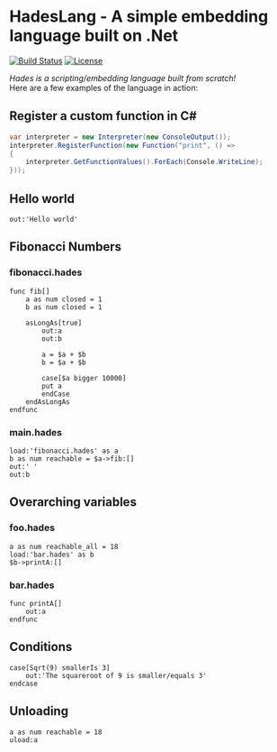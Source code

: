 # HadesLang - A simple embedding language built on .Net
[![Build Status](https://travis-ci.org/Azer0s/HadesLang.svg?branch=master)](https://travis-ci.org/Azer0s/HadesLang)
[![License](https://img.shields.io/badge/license-MIT-green.svg)](https://github.com/Azer0s/HadesLang/blob/master/LICENSE)


*Hades is a scripting/embedding language built from scratch!*
<br>
Here are a few examples of the language in action:

## Register a custom function in C#
```cs
var interpreter = new Interpreter(new ConsoleOutput());
interpreter.RegisterFunction(new Function("print", () =>
{
    interpreter.GetFunctionValues().ForEach(Console.WriteLine);
}));
```

## Hello world
```
out:'Hello world'
```

## Fibonacci Numbers
### fibonacci.hades
```
func fib[]
    a as num closed = 1
    b as num closed = 1

    asLongAs[true]
        out:a
        out:b

        a = $a + $b
        b = $a + $b

        case[$a bigger 10000]
	    put a
        endCase
    endAsLongAs
endfunc
```
### main.hades
```
load:'fibonacci.hades' as a
b as num reachable = $a->fib:[]
out:' '
out:b
```
## Overarching variables
### foo.hades
```
a as num reachable_all = 18
load:'bar.hades' as b
$b->printA:[]
```
### bar.hades
```
func printA[]
    out:a
endfunc
```

## Conditions
```
case[Sqrt(9) smallerIs 3]
    out:'The squareroot of 9 is smaller/equals 3'
endcase
```

## Unloading
```
a as num reachable = 18
uload:a
```
